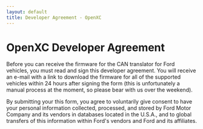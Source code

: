 ```yaml
---
layout: default
title: Developer Agreement - OpenXC
---
```


OpenXC Developer Agreement
========

Before you can receive the firmware for the CAN translator for Ford vehicles,
you must read and sign this developer agreement. You will receive an e-mail with
a link to download the firmware for all of the supported vehicles within 24
hours after signing the form (this is unfortunately a manual process at the
moment, so please bear with us over the weekend).

By submitting your this form, you agree to voluntarily give consent to have your
personal information collected, processed, and stored by Ford Motor Company and
its vendors in databases located in the U.S.A., and to global transfers of this
information within Ford's vendors and Ford and its affiliates.

<script type='text/javascript' language='JavaScript' src='https://secure.echosign.com/public/widget?f=4UYKEJ2AXKXJ5K'></script>
